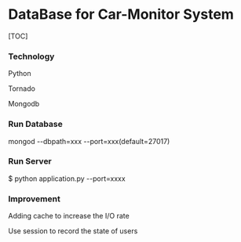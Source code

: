 # DataBase for Car-Monitor System

[TOC]

### Technology

Python

Tornado

Mongodb



### Run Database

mongod --dbpath=xxx --port=xxx(default=27017)

### Run Server

$ python application.py --port=xxxx



### Improvement

Adding cache to increase the I/O rate

Use session to record the state of users


